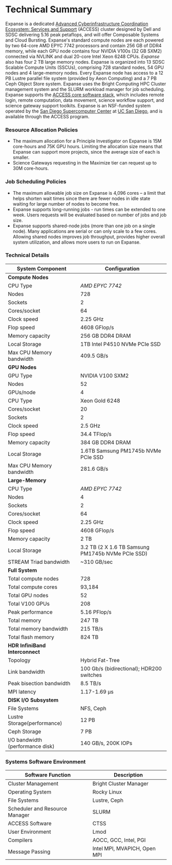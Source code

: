# Technical Summary

Expanse is a dedicated [Advanced Cyberinfrastructure Coordination Ecosystem: Services and Support](https://access-ci.org/ "https://access-ci.org/") (ACCESS) cluster designed by Dell and SDSC delivering 5.16 peak petaflops, and will offer Composable Systems and Cloud Bursting.
Expanse's standard compute nodes are each powered by two 64-core AMD EPYC 7742 processors and contain 256 GB of DDR4 memory, while each GPU node contains four NVIDIA V100s (32 GB SXM2) connected via NVLINK and dual 20-core Intel Xeon 6248 CPUs. _Expanse_ also has four 2 TB large memory nodes.
Expanse is organized into 13 SDSC Scalable Compute Units (SSCUs), comprising 728 standard nodes, 54 GPU nodes and 4 large-memory nodes. Every Expanse node has access to a 12 PB Lustre parallel file system (provided by Aeon Computing) and a 7 PB Ceph Object Store system. Expanse uses the Bright Computing HPC Cluster management system and the SLURM workload manager for job scheduling.
Expanse supports the [ACCESS core software stack](https://access-ci.atlassian.net/wiki/spaces/PreReleaseDocumentation/pages/67716863), which includes remote login, remote computation, data movement, science workflow support, and science gateway support toolkits.
Expanse is an NSF-funded system operated by the [San Diego Supercomputer Center](https://www.sdsc.edu) at [UC San Diego](https://www.ucsd.edu), and is available through the ACCESS program.
### Resource Allocation Policies
  * The maximum allocation for a Principle Investigator on Expanse is 15M core-hours and 75K GPU hours. Limiting the allocation size means that Expanse can support more projects, since the average size of each is smaller.
  * Science Gateways requesting in the Maximize tier can request up to 30M core-hours.
### Job Scheduling Policies
  * The maximum allowable job size on Expanse is 4,096 cores – a limit that helps shorten wait times since there are fewer nodes in idle state waiting for large number of nodes to become free.
  * Expanse supports long-running jobs - run times can be extended to one week. Users requests will be evaluated based on number of jobs and job size.
  * Expanse supports shared-node jobs (more than one job on a single node). Many applications are serial or can only scale to a few cores. Allowing shared nodes improves job throughput, provides higher overall system utilization, and allows more users to run on Expanse.
### Technical Details

| System Component | Configuration |
|---|---|
| **Compute Nodes** | |
| CPU Type | _AMD EPYC 7742_ |
| Nodes | 728 |
| Sockets | 2 |
| Cores/socket | 64 |
| Clock speed | 2.25 GHz |
| Flop speed | 4608 GFlop/s |
| Memory capacity | 256 GB DDR4 DRAM |
| Local Storage | 1TB Intel P4510 NVMe PCIe SSD |
| Max CPU Memory bandwidth | 409.5 GB/s |
| **GPU Nodes** | |
| GPU Type | NVIDIA V100 SXM2 |
| Nodes | 52 |
| GPUs/node | 4 |
| CPU Type | Xeon Gold 6248 |
| Cores/socket | 20 |
| Sockets | 2 |
| Clock speed | 2.5 GHz |
| Flop speed | 34.4 TFlop/s |
| Memory capacity | 384 GB DDR4 DRAM |
| Local Storage | 1.6TB Samsung PM1745b NVMe PCIe SSD |
| Max CPU Memory bandwidth | 281.6 GB/s |
| **Large-Memory** | |
| CPU Type | _AMD EPYC 7742_ |
| Nodes | 4 |
| Sockets | 2 |
| Cores/socket | 64 |
| Clock speed | 2.25 GHz |
| Flop speed | 4608 GFlop/s |
| Memory capacity | 2 TB |
| Local Storage | 3.2 TB (2 X 1.6 TB Samsung PM1745b NVMe PCIe SSD) |
| STREAM Triad bandwidth | ~310 GB/sec |
| **Full System** | |
| Total compute nodes | 728 |
| Total compute cores | 93,184 |
| Total GPU nodes | 52 |
| Total V100 GPUs | 208 |
| Peak performance | 5.16 PFlop/s |
| Total memory | 247 TB |
| Total memory bandwidth | 215 TB/s |
| Total flash memory | 824 TB |
| **HDR InfiniBand Interconnect** | |
| Topology | Hybrid Fat-Tree |
| Link bandwidth | 100 Gb/s (bidirectional); HDR200 switches |
| Peak bisection bandwidth | 8.5 TB/s |
| MPI latency | 1.17-1.69 µs |
| **DISK I/O Subsystem** | |
| File Systems | NFS, Ceph |
| Lustre Storage(performance) | 12 PB |
| Ceph Storage | 7 PB |
| I/O bandwidth (performance disk) | 140 GB/s, 200K IOPs |


### Systems Software Environment

| Software Function | Description |
|---|---|
| Cluster Management | Bright Cluster Manager |
| Operating System | Rocky Linux |
| File Systems | Lustre, Ceph |
| Scheduler and Resource Manager | SLURM |
| ACCESS Software | CTSS |
| User Environment | Lmod |
| Compilers | AOCC, GCC, Intel, PGI |
| Message Passing | Intel MPI, MVAPICH, Open MPI |